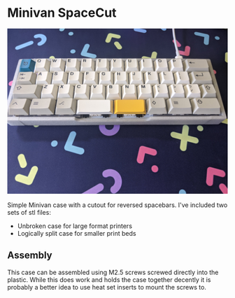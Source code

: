 # Minivan SpaceCut

![Minivan Space Cut](img/Minivan_SpaceCut.jpg)

Simple Minivan case with a cutout for reversed spacebars.  I've included two sets of stl files:  

+ Unbroken case for large format printers
+ Logically split case for smaller print beds

## Assembly

This case can be assembled using M2.5 screws screwed directly into the plastic.  While this does work and holds the case together decently it is probably a better idea to use heat set inserts to mount the screws to.
